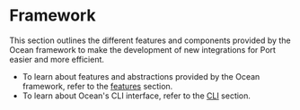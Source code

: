 # Framework

This section outlines the different features and components provided by the Ocean framework to make the development of new integrations for Port easier and more efficient.

- To learn about features and abstractions provided by the Ocean framework, refer to the [features](./features/features.md) section.
- To learn about Ocean's CLI interface, refer to the [CLI](./cli/cli.md) section.
